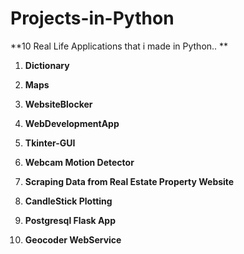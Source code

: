 # Projects-in-Python
**10 Real Life Applications that i made in Python.. **
  
  1. **Dictionary**
  
  1. **Maps**
  
  1. **WebsiteBlocker**
  
  1. **WebDevelopmentApp**
  
  1. **Tkinter-GUI**
  
  1. **Webcam Motion Detector**
  
  1. **Scraping Data from Real Estate Property Website**
  
  1. **CandleStick Plotting**
  
  1. **Postgresql Flask App**
  
  1. **Geocoder WebService**
  
   	
